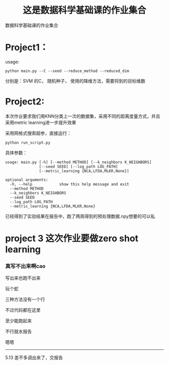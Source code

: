 # <center> 这是数据科学基础课的作业集合

数据科学基础课的作业集合
# Project1：

usage:

```
python main.py --C --seed --reduce_method --reduced_dim
```
分别是：SVM 的C， 随机种子， 使用的降维方法，需要将到的目标维数


# Project2:
本次作业要求我们用KNN分类上一次的数据集，采用不同的距离度量方式，并且采用metric learning进一步提升效果

采用网格式搜索超参，直接运行：
```
python run_script.py
```
具体参数：
```
usage: main.py [-h] [--method METHOD] [--k_neighbors K_NEIGHBORS]
               [--seed SEED] [--log_path LOG_PATH]
               [--metric_learning {NCA,LFDA,MLKR,None}]

optional arguments:
  -h, --help            show this help message and exit
  --method METHOD
  --k_neighbors K_NEIGHBORS
  --seed SEED
  --log_path LOG_PATH
  --metric_learning {NCA,LFDA,MLKR,None}
  ```

已经得到了实验结果在报告中，跑了两周得到的预处理数据.npy想要的可以私
  
# project 3 这次作业要做zero shot learning

### 真写不出来啊cao

写出来也跑不出来

玩个蛇

三种方法没有一个行

不过代码都在这里

至少能跑起来

不行就水报告

嗯嗯

--------------
5.13 差不多调出来了，交报告